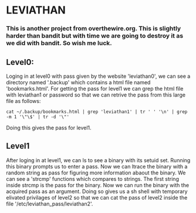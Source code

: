 # LEVIATHAN

### This is another project from overthewire.org. This is slightly harder than bandit but with time we are going to destroy it as we did with bandit. So wish me luck.

## Level0:

Loging in at level0 with pass given by the website 'leviathan0', we can see a directory named '.backup' which contains a html file named 'bookmarks.html'. For getting the pass for level1 we can grep the html file with leviathan1 or password so that we can retrive the pass from this large file as follows:
```shell
cat ~/.backup/bookmarks.html | grep 'leviathan1' | tr ' ' '\n' | grep -m 1 '\"\$' | tr -d '\"'
```

Doing this gives the pass for level1.

## Level1

After loging in at level1, we can ls to see a binary with its setuid set. Running this binary prompts us to enter a pass. Now we can ltrace the binary with a random string as pass for figuring more information abaout the binary. We can see a 'strcmp' functions which compares to strings. The first string inside strcmp is the pass for the binary. Now we can run the binary with the acquired pass as an argument. Doing so gives us a sh shell with temporary elivated privilages of level2 so that we can cat the pass of level2 inside the file '/etc/leviathan\_pass/leviathan2'.

